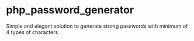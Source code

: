 # php_password_generator
Simple and elegant solution to generate strong passwords with minimum of 4 types of characters
